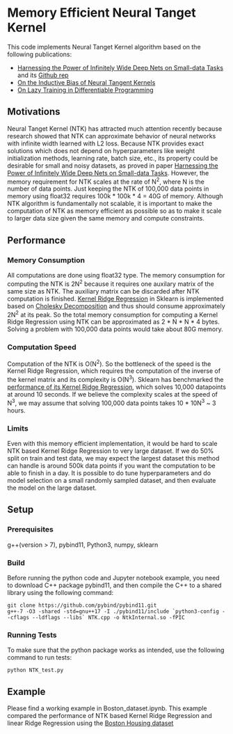 # Memory Efficient Neural Tanget Kernel
This code implements Neural Tanget Kernel algorithm based on the following publications:
* [Harnessing the Power of Infinitely Wide Deep Nets on Small-data Tasks](https://arxiv.org/abs/1910.01663) and its [Github rep](https://github.com/LeoYu/neural-tangent-kernel-UCI)
* [On the Inductive Bias of Neural Tangent Kernels](https://arxiv.org/abs/1905.12173)
* [On Lazy Training in Differentiable Programming](https://arxiv.org/abs/1812.07956)
## Motivations
Neural Tanget Kernel (NTK) has attracted much attention recently because research showed that NTK can approximate behavior of neural networks with infinite width learned with L2 loss. Because NTK provides exact solutions which does not depend on hyperparameters like weight initialization methods, learning rate, batch size, etc., its property could be desirable for small and noisy datasets, as proved in paper [Harnessing the Power of Infinitely Wide Deep Nets on Small-data Tasks](https://arxiv.org/abs/1910.01663). However, the memory requirement for NTK scales at the rate of N<sup>2</sup>, where N is the number of data points. Just keeping the NTK of 100,000 data points in memory using float32 requires 100k * 100k * 4 = 40G of memory. Although NTK algorithm is fundamentally not scalable, it is important to make the computation of NTK as memory efficient as possible so as to make it scale to larger data size given the same memory and compute constraints.
## Performance
### Memory Consumption
All computations are done using float32 type. The memory consumption for computing the NTK is 2N<sup>2</sup> because it requires one auxilary matrix of the same size as NTK. The auxiliary matrix can be discarded after NTK computation is finished. [Kernel Ridge Regression](https://www.ics.uci.edu/~welling/classnotes/papers_class/Kernel-Ridge.pdf) in Sklearn is implemented based on [Cholesky Decomposition](https://github.com/scikit-learn/scikit-learn/blob/c79a5b4194de6fe4b7b64396999352e38170cf57/sklearn/linear_model/_ridge.py#L159) and thus should consume approximately 2N<sup>2</sup> at its peak. So the total memory consumption for computing a Kernel Ridge Regression using NTK can be approximated as 2 * N * N * 4 bytes. Solving a problem with 100,000 data points would take about 80G memory.
### Computation Speed
Computation of the NTK is O(N<sup>2</sup>). So the bottleneck of the speed is the Kernel Ridge Regression, which requires the computation of the inverse of the kernel matrix and its complexity is O(N<sup>3</sup>). Sklearn has benchmarked the [performance of its Kernel Ridge Regression](https://scikit-learn.org/stable/auto_examples/plot_kernel_ridge_regression.html), which solves 10,000 datapoints at around 10 seconds. If we believe the complexity scales at the speed of N<sup>3</sup>, we may assume that solving 100,000 data points takes 10 * 10N<sup>3</sup> ~ 3 hours.
### Limits
Even with this memory efficient implementation, it would be hard to scale NTK based Kernel Ridge Regression to very large dataset. If we do 50% split on train and test data, we may expect the largest dataset this method can handle is around 500k data points if you want the computation to be able to finish in a day. It is possible to do tune hyperparameters and do model selection on a small randomly sampled dataset, and then evaluate the model on the large dataset.
## Setup
### Prerequisites
g++(version > 7), pybind11, Python3, numpy, sklearn
### Build
Before running the python code and Jupyter notebook example, you need to download C++ package pybind11, and then compile the C++ to a shared library using the following command:
```
git clone https://github.com/pybind/pybind11.git
g++-7 -O3 -shared -std=gnu++17 -I ./pybind11/include `python3-config --cflags --ldflags --libs` NTK.cpp -o NtkInternal.so -fPIC
```
### Running Tests
To make sure that the python package works as intended, use the following command to run tests:
```
python NTK_test.py
```
## Example
Please find a working example in Boston_dataset.ipynb. This example compared the performance of NTK based Kernel Ridge Regression and linear Ridge Regression using the [Boston Housing dataset](https://www.cs.toronto.edu/~delve/data/boston/bostonDetail.html)
